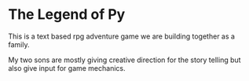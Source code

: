 # The Legend of Py

This is a text based rpg adventure game we are building together as a family.

My two sons are mostly giving creative direction for the story telling but also give input for game mechanics.